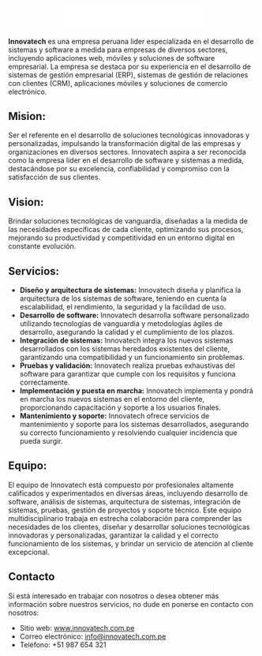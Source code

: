 <div align="center">
  <img src="https://raw.githubusercontent.com/Fisi-InnovaTech/InnovaTech/main/Desarrollo/Uywa/Codigo/Frontend/react-uywa/public/logo-no-background.png" alt="Vista Previa" width="300"/>
</div>


**Innovatech** es una empresa peruana lider especializada en el desarrollo de sistemas y software a medida para empresas de diversos sectores, incluyendo aplicaciones web, móviles y soluciones de software empresarial. La empresa se destaca por su experiencia en el desarrollo de sistemas de gestión empresarial (ERP), sistemas de gestión de relaciones con clientes (CRM), aplicaciones móviles y soluciones de comercio electrónico.

## Mision:
Ser el referente en el desarrollo de soluciones tecnológicas innovadoras y personalizadas, impulsando la transformación digital de las empresas y organizaciones en diversos sectores. Innovatech aspira a ser reconocida como la empresa líder en el desarrollo de software y sistemas a medida, destacándose por su excelencia, confiabilidad y compromiso con la satisfacción de sus clientes.

## Vision:
Brindar soluciones tecnológicas de vanguardia, diseñadas a la medida de las necesidades específicas de cada cliente, optimizando sus procesos, mejorando su productividad y competitividad en un entorno digital en constante evolución.

## Servicios:

- **Diseño y arquitectura de sistemas:** Innovatech diseña y planifica la arquitectura de los sistemas de software, teniendo en cuenta la escalabilidad, el rendimiento, la seguridad y la facilidad de uso.
- **Desarrollo de software:** Innovatech desarrolla software personalizado utilizando tecnologías de vanguardia y metodologías ágiles de desarrollo, asegurando la calidad y el cumplimiento de los plazos.
- **Integración de sistemas:** Innovatech integra los nuevos sistemas desarrollados con los sistemas heredados existentes del cliente, garantizando una compatibilidad y un funcionamiento sin problemas.
- **Pruebas y validación:** Innovatech realiza pruebas exhaustivas del software para garantizar que cumple con los requisitos y funciona correctamente.
- **Implementación y puesta en marcha:** Innovatech implementa y pondrá en marcha los nuevos sistemas en el entorno del cliente, proporcionando capacitación y soporte a los usuarios finales.
- **Mantenimiento y soporte:** Innovatech ofrece servicios de mantenimiento y soporte para los sistemas desarrollados, asegurando su correcto funcionamiento y resolviendo cualquier incidencia que pueda surgir.

## Equipo:
El equipo de Innovatech está compuesto por profesionales altamente calificados y experimentados en diversas áreas, incluyendo desarrollo de software, análisis de sistemas, arquitectura de sistemas, integración de sistemas, pruebas, gestión de proyectos y soporte técnico. Este equipo multidisciplinario trabaja en estrecha colaboración para comprender las necesidades de los clientes, diseñar y desarrollar soluciones tecnológicas innovadoras y personalizadas, garantizar la calidad y el correcto funcionamiento de los sistemas, y brindar un servicio de atención al cliente excepcional.

## Contacto
Si está interesado en trabajar con nosotros o desea obtener más información sobre nuestros servicios, no dude en ponerse en contacto con nosotros:

- Sitio web: www.innovatech.com.pe
- Correo electrónico: info@innovatech.com.pe
- Teléfono: +51 987 654 321
